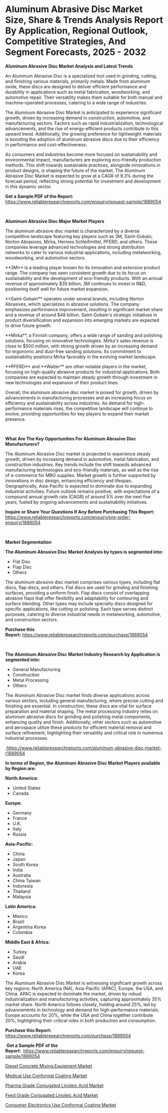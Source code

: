 <p><h1>Aluminum Abrasive Disc Market Size, Share & Trends Analysis Report By Application, Regional Outlook, Competitive Strategies, And Segment Forecasts, 2025 - 2032</h1></p><p><strong>Aluminum Abrasive Disc Market Analysis and Latest Trends</strong></p>
<p><p>An Aluminum Abrasive Disc is a specialized tool used in grinding, cutting, and finishing various materials, primarily metals. Made from aluminum oxide, these discs are designed to deliver efficient performance and durability in applications such as metal fabrication, woodworking, and automotive repair. Their versatility makes them suitable for both manual and machine-operated processes, catering to a wide range of industries.</p><p>The Aluminum Abrasive Disc Market is anticipated to experience significant growth, driven by increasing demand in construction, automotive, and manufacturing sectors. Factors such as rapid industrialization, technological advancements, and the rise of energy-efficient products contribute to this upward trend. Additionally, the growing preference for lightweight materials is boosting the adoption of aluminum abrasive discs due to their efficiency in performance and cost-effectiveness.</p><p>As consumers and industries become more focused on sustainability and environmental impact, manufacturers are exploring eco-friendly production methods. This shift towards sustainable practices, alongside innovations in product designs, is shaping the future of the market. The Aluminum Abrasive Disc Market is expected to grow at a CAGR of 9.3% during the forecast period, reflecting strong potential for investment and development in this dynamic sector.</p></p>
<p><strong>Get a Sample PDF of the Report:&nbsp;</strong> <a href="https://www.reliableresearchreports.com/enquiry/request-sample/1889054?utm_campaign=10&utm_medium=2&utm_source=Github&utm_content=ia&utm_term=14012025&utm_id=aluminum-abrasive-disc">https://www.reliableresearchreports.com/enquiry/request-sample/1889054</a></p>
<p>&nbsp;</p>
<p><strong>Aluminum Abrasive Disc Major Market Players</strong></p>
<p><p>The aluminum abrasive disc market is characterized by a diverse competitive landscape featuring key players such as 3M, Saint-Gobain, Norton Abrasives, Mirka, Hermes Schleifmittel, PFERD, and others. These companies leverage advanced technologies and strong distribution networks to cater to various industrial applications, including metalworking, woodworking, and automotive sectors.</p><p>**3M** is a leading player known for its innovation and extensive product range. The company has seen consistent growth due to its focus on sustainability and the development of eco-friendly products. With an annual revenue of approximately $35 billion, 3M continues to invest in R&D, positioning itself well for future market expansion.</p><p>**Saint-Gobain** operates under several brands, including Norton Abrasives, which specializes in abrasive solutions. The company emphasizes performance improvement, resulting in significant market share and a revenue of around $48 billion. Saint-Gobain's strategic initiatives in product diversification and expansion into emerging markets are expected to drive future growth.</p><p>**Mirka**, a Finnish company, offers a wide range of sanding and polishing solutions, focusing on innovative technologies. Mirka's sales revenue is close to $500 million, with strong growth driven by an increasing demand for ergonomic and dust-free sanding solutions. Its commitment to sustainability positions Mirka favorably in the evolving market landscape.</p><p>**PFERD** and **Walter** are other notable players in the market, focusing on high-quality abrasive products for industrial applications. Both companies are expected to maintain steady growth through investment in new technologies and expansion of their product lines.</p><p>Overall, the aluminum abrasive disc market is poised for growth, driven by advancements in manufacturing processes and an increasing focus on efficiency and sustainability across industries. As demand for high-performance materials rises, the competitive landscape will continue to evolve, providing opportunities for key players to expand their market presence.</p></p>
<p>&nbsp;</p>
<p><strong>What Are The Key Opportunities For Aluminum Abrasive Disc Manufacturers?</strong></p>
<p><p>The Aluminum Abrasive Disc market is projected to experience steady growth, driven by increasing demand in automotive, metal fabrication, and construction industries. Key trends include the shift towards advanced manufacturing technologies and eco-friendly materials, as well as the rise of e-commerce for MRO supplies. Market growth is further supported by innovations in disc design, enhancing efficiency and lifespan. Geographically, Asia-Pacific is expected to dominate due to expanding industrial activities. Future outlook remains positive, with expectations of a compound annual growth rate (CAGR) of around 5% over the next five years, fueled by ongoing advancements and sustainability initiatives.</p></p>
<p><strong>Inquire or Share Your Questions If Any Before Purchasing This Report:</strong> <a href="https://www.reliableresearchreports.com/enquiry/pre-order-enquiry/1889054?utm_campaign=10&utm_medium=2&utm_source=Github&utm_content=ia&utm_term=14012025&utm_id=aluminum-abrasive-disc">https://www.reliableresearchreports.com/enquiry/pre-order-enquiry/1889054</a></p>
<p>&nbsp;</p>
<p><strong>Market Segmentation</strong></p>
<p><strong>The Aluminum Abrasive Disc Market Analysis by types is segmented into:</strong></p>
<p><ul><li>Flat Disc</li><li>Flap Disc</li><li>Others</li></ul></p>
<p><p>The aluminum abrasive disc market comprises various types, including flat discs, flap discs, and others. Flat discs are used for grinding and finishing surfaces, providing a uniform finish. Flap discs consist of overlapping abrasive flaps that offer flexibility and adaptability for contouring and surface blending. Other types may include specialty discs designed for specific applications, like cutting or polishing. Each type serves distinct purposes, catering to diverse industrial needs in metalworking, automotive, and construction sectors.</p></p>
<p><strong>Purchase this Report:&nbsp;</strong><a href="https://www.reliableresearchreports.com/purchase/1889054?utm_campaign=10&utm_medium=2&utm_source=Github&utm_content=ia&utm_term=14012025&utm_id=aluminum-abrasive-disc">https://www.reliableresearchreports.com/purchase/1889054</a></p>
<p>&nbsp;</p>
<p><strong>The Aluminum Abrasive Disc Market Industry Research by Application is segmented into:</strong></p>
<p><ul><li>General Manufacturing</li><li>Construction</li><li>Metal Processing</li><li>Others</li></ul></p>
<p><p>The Aluminum Abrasive Disc market finds diverse applications across various sectors, including general manufacturing, where precise cutting and finishing are essential. In construction, these discs are vital for surface preparation and material shaping. The metal processing industry relies on aluminum abrasive discs for grinding and polishing metal components, enhancing quality and finish. Additionally, other sectors such as automotive and aerospace utilize these products for efficient material removal and surface refinement, highlighting their versatility and critical role in numerous industrial processes.</p></p>
<p><a href="https://www.reliableresearchreports.com/aluminum-abrasive-disc-market-r1889054?utm_campaign=10&utm_medium=2&utm_source=Github&utm_content=ia&utm_term=14012025&utm_id=aluminum-abrasive-disc">&nbsp;https://www.reliableresearchreports.com/aluminum-abrasive-disc-market-r1889054</a></p>
<p><strong>In terms of Region, the Aluminum Abrasive Disc Market Players available by Region are:</strong></p>
<p>
    <p> <strong> North America: </strong>
        <ul>
            <li>United States</li>
            <li>Canada</li>
        </ul>
        </p> 
    <p> <strong> Europe: </strong>
        <ul>
            <li>Germany</li>
            <li>France</li>
            <li>U.K.</li>
            <li>Italy</li>
            <li>Russia</li>
        </ul>
        </p> 
    <p> <strong> Asia-Pacific: </strong>
        <ul>
            <li>China</li>
            <li>Japan</li>
            <li>South Korea</li>
            <li>India</li>
            <li>Australia</li>
            <li>China Taiwan</li>
            <li>Indonesia</li>
            <li>Thailand</li>
            <li>Malaysia</li>
        </ul>
        </p> 
    <p> <strong> Latin America: </strong>
        <ul>
            <li>Mexico</li>
            <li>Brazil</li>
            <li>Argentina Korea</li>
            <li>Colombia</li>
        </ul>
        </p> 
    <p> <strong> Middle East & Africa: </strong>
        <ul>
            <li>Turkey</li>
            <li>Saudi</li>
            <li>Arabia</li>
            <li>UAE</li>
            <li>Korea</li>
        </ul>
    </p>
    </p>
<p><p>The Aluminum Abrasive Disc Market is witnessing significant growth across key regions: North America (NA), Asia-Pacific (APAC), Europe, the USA, and China. APAC is expected to dominate the market, driven by robust industrialization and manufacturing activities, capturing approximately 35% market share. North America follows closely, holding around 25%, led by advancements in technology and demand for high-performance materials. Europe accounts for 20%, while the USA and China together contribute 20%, highlighting their critical roles in both production and consumption.</p></p>
<p><strong>Purchase this Report: </strong><a href="https://www.reliableresearchreports.com/purchase/1889054?utm_campaign=10&utm_medium=2&utm_source=Github&utm_content=ia&utm_term=14012025&utm_id=aluminum-abrasive-disc">https://www.reliableresearchreports.com/purchase/1889054</a></p>
<p>&nbsp;<strong>Get a Sample PDF of the Report:&nbsp;&nbsp;</strong><a href="https://www.reliableresearchreports.com/enquiry/request-sample/1889054?utm_campaign=10&utm_medium=2&utm_source=Github&utm_content=ia&utm_term=14012025&utm_id=aluminum-abrasive-disc">https://www.reliableresearchreports.com/enquiry/request-sample/1889054</a></p>
<p><strong></strong></p>
<p><p><a href="https://github.com/mahnoor2003/Market-Research-Report-List-6/blob/main/diesel-concrete-mixing-equipment-market.md?utm_campaign=10&utm_medium=2&utm_source=Github&utm_content=ia&utm_term=14012025&utm_id=aluminum-abrasive-disc">Diesel Concrete Mixing Equipment Market</a></p><p><a href="https://github.com/JubayerMia832/Market-Research-Report-List-1/blob/main/medical-use-conformal-coating-market.md?utm_campaign=10&utm_medium=2&utm_source=Github&utm_content=ia&utm_term=14012025&utm_id=aluminum-abrasive-disc">Medical Use Conformal Coating Market</a></p><p><a href="https://github.com/millionkaryn68/Market-Research-Report-List-1/blob/main/pharma-grade-conjugated-linoleic-acid-market.md?utm_campaign=10&utm_medium=2&utm_source=Github&utm_content=ia&utm_term=14012025&utm_id=aluminum-abrasive-disc">Pharma Grade Conjugated Linoleic Acid Market</a></p><p><a href="https://github.com/leopardmicheal7019/Market-Research-Report-List-1/blob/main/feed-grade-conjugated-linoleic-acid-market.md?utm_campaign=10&utm_medium=2&utm_source=Github&utm_content=ia&utm_term=14012025&utm_id=aluminum-abrasive-disc">Feed Grade Conjugated Linoleic Acid Market</a></p><p><a href="https://github.com/ygfu6u/Market-Research-Report-List-1/blob/main/consumer-electronics-use-conformal-coating-market.md?utm_campaign=10&utm_medium=2&utm_source=Github&utm_content=ia&utm_term=14012025&utm_id=aluminum-abrasive-disc">Consumer Electronics Use Conformal Coating Market</a></p></p>